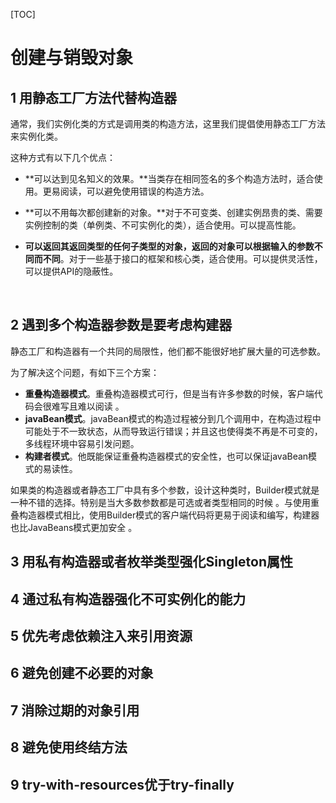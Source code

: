 [TOC]

# 创建与销毁对象

## 1 用静态工厂方法代替构造器

通常，我们实例化类的方式是调用类的构造方法，这里我们提倡使用静态工厂方法来实例化类。

这种方式有以下几个优点：

+ **可以达到见名知义的效果。**当类存在相同签名的多个构造方法时，适合使用。更易阅读，可以避免使用错误的构造方法。

+ **可以不用每次都创建新的对象。**对于不可变类、创建实例昂贵的类、需要实例控制的类（单例类、不可实例化的类），适合使用。可以提高性能。

+ **可以返回其返回类型的任何子类型的对象，返回的对象可以根据输入的参数不同而不同**。对于一些基于接口的框架和核心类，适合使用。可以提供灵活性，可以提供API的隐蔽性。

​		

## 2 遇到多个构造器参数是要考虑构建器

静态工厂和构造器有一个共同的局限性，他们都不能很好地扩展大量的可选参数。

为了解决这个问题，有如下三个方案：

+ **重叠构造器模式**。重叠构造器模式可行，但是当有许多参数的时候，客户端代码会很难写且难以阅读 。
+ **javaBean模式**。javaBean模式的构造过程被分到几个调用中，在构造过程中可能处于不一致状态，从而导致运行错误；并且这也使得类不再是不可变的，多线程环境中容易引发问题。
+ **构建者模式**。他既能保证重叠构造器模式的安全性，也可以保证javaBean模式的易读性。

如果类的构造器或者静态工厂中具有多个参数，设计这种类时，Builder模式就是一种不错的选择。特别是当大多数参数都是可选或者类型相同的时候 。与使用重叠构造器模式相比，使用Builder模式的客户端代码将更易于阅读和编写，构建器也比JavaBeans模式更加安全 。 

## 3 用私有构造器或者枚举类型强化Singleton属性



## 4 通过私有构造器强化不可实例化的能力

## 5 优先考虑依赖注入来引用资源

## 6 避免创建不必要的对象

## 7 消除过期的对象引用

## 8 避免使用终结方法

## 9 try-with-resources优于try-finally

